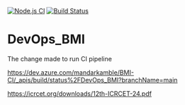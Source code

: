 [![Node.js CI](https://github.com/Mandykamble/DevOps_BMI/actions/workflows/node.js.yml/badge.svg?branch=main)](https://github.com/Mandykamble/DevOps_BMI/actions/workflows/node.js.yml)
[![Build Status](https://dev.azure.com/mandarkamble/BMI-CI/_apis/build/status%2FDevOps_BMI?branchName=main&jobName=Job)](https://dev.azure.com/mandarkamble/BMI-CI/_build/latest?definitionId=4&branchName=main)
# DevOps_BMI

The change made to run CI pipeline 

https://dev.azure.com/mandarkamble/BMI-CI/_apis/build/status%2FDevOps_BMI?branchName=main


https://icrcet.org/downloads/12th-ICRCET-24.pdf
